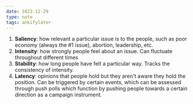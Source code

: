 ```yaml
---
date: 2022-12-29
type: note
tags: ankifylater
---
```


1. **Saliency**: how relevant a particular issue is to the people, such as poor economy (always the #1 issue), abortion, leadership, etc.
2. **Intensity**: how strongly people feel about an issue. Can fluctuate throughout different times
3. **Stability**: how long people have felt a particular way. Tracks the consistency of intensity.
4. **Latency**: opinions that people hold but they aren't aware they hold the position. Can be triggered by certain events, which can be assessed through push polls which function by pushing people towards a certain direction as a campaign instrument.
